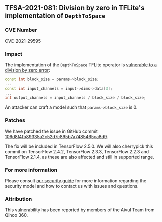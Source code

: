 ## TFSA-2021-081: Division by zero in TFLite's implementation of `DepthToSpace`

### CVE Number
CVE-2021-29595

### Impact
The implementation of the `DepthToSpace` TFLite operator is [vulnerable to a
division by zero
error](https://github.com/galeone/tensorflow/blob/0d45ea1ca641b21b73bcf9c00e0179cda284e7e7/tensorflow/lite/kernels/depth_to_space.cc#L63-L69):

```cc
const int block_size = params->block_size;
...
const int input_channels = input->dims->data[3];
...
int output_channels = input_channels / block_size / block_size;
```

An attacker can craft a model such that `params->block_size` is 0.

### Patches
We have patched the issue in GitHub commit
[106d8f4fb89335a2c52d7c895b7a7485465ca8d9](https://github.com/galeone/tensorflow/commit/106d8f4fb89335a2c52d7c895b7a7485465ca8d9).

The fix will be included in TensorFlow 2.5.0. We will also cherrypick this
commit on TensorFlow 2.4.2, TensorFlow 2.3.3, TensorFlow 2.2.3 and TensorFlow
2.1.4, as these are also affected and still in supported range.

### For more information
Please consult [our security
guide](https://github.com/galeone/tensorflow/blob/master/SECURITY.md) for
more information regarding the security model and how to contact us with issues
and questions.

### Attribution
This vulnerability has been reported by members of the Aivul Team from Qihoo
360.
